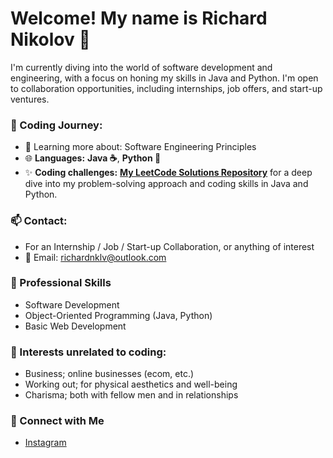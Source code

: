 # Welcome! My name is Richard Nikolov 👋

I'm currently diving into the world of software development and engineering, with a focus on honing my skills in Java and Python. I'm open to collaboration opportunities, including internships, job offers, and start-up ventures.


### 🚀 Coding Journey:
- 🌱 Learning more about: Software Engineering Principles
- 🌐 **Languages:** **Java ☕️**, **Python 🐍**
- ✨ **Coding challenges:** **[My LeetCode Solutions Repository](https://github.com/richardnklv/LeetCodeProblems)** for a deep dive into my problem-solving approach and coding skills in Java and Python.

### 📫 Contact: 
- For an Internship / Job / Start-up Collaboration, or anything of interest
- 📧 Email: richardnklv@outlook.com

### 💼 Professional Skills
- Software Development
- Object-Oriented Programming (Java, Python)
- Basic Web Development

### 🎯 Interests unrelated to coding:
- Business; online businesses (ecom, etc.)
- Working out; for physical aesthetics and well-being
- Charisma; both with fellow men and in relationships

### 🔗 Connect with Me
- [Instagram](https://www.instagram.com/richard.nklv)

<!--
**richardnklv/richardnklv** is a ✨ _special_ ✨ repository because its `README.md` (this file) appears on your GitHub profile.


-->
